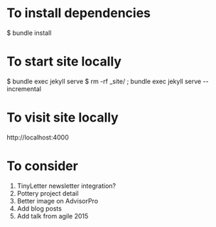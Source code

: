 # To install dependencies
$ bundle install

# To start site locally
$ bundle exec jekyll serve
$ rm -rf _site/ ; bundle exec jekyll serve --incremental

# To visit site locally
http://localhost:4000 


# To consider
1. TinyLetter newsletter integration?
1. Pottery project detail
1. Better image on AdvisorPro
1. Add blog posts
1. Add talk from agile 2015
